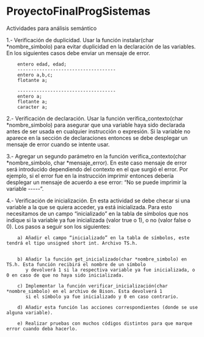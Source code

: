 # ProyectoFinalProgSistemas

Actividades para análisis semántico

  1.- Verificación de duplicidad. Usar la función instalar(char *nombre_simbolo) para evitar duplicidad en la 
      declaración de las variables. En los siguientes casos debe enviar un mensaje de error.

        entero edad, edad;
        ------------------------------------
        entero a,b,c;
        flotante a;

        ------------------------------------
        entero a;
        flotante a;
        caracter a;
        
   2.- Verificación de declaración. Usar la función verifica_contexto(char *nombre_simbolo) para asegurar 
       que una variable haya sido declarada antes de ser usada en cualquier instrucción o expresión. Si la variable 
       no aparece en la sección de declaraciones entonces se debe desplegar un mensaje de error cuando se intente usar.
       
       
   3.- Agregar un segundo parámetro en la función verifica_contexto(char *nombre_simbolo, char *mensaje_error). 
       En este caso mensaje de error será introducido dependiendo del contexto en el que surgió el error. Por ejemplo, 
       si el error fue en la instrucción imprimir entonces debería desplegar un mensaje de acuerdo a ese error: 
       “No se puede imprimir la variable -----”.
       
       
   4.- Verificación de inicialización. En esta actividad se debe checar si una variable a la que se quiera acceder, 
       ya está inicializada. Para esto necesitamos de un campo “inicializado” en la tabla de símbolos que nos indique 
       si la variable ya fue inicializada (valor true o 1), o no (valor false o 0).  Los pasos a seguir son los siguientes:
       
        a) Añadir el campo “inicializado” en la tabla de símbolos, este tendrá el tipo unsigned short int. Archivo TS.h.
        
        
        b) Añadir la función get_inicializado(char *nombre_simbolo) en TS.h. Esta función recibirá el nombre de un símbolo 
           y devolverá 1 si la respectiva variable ya fue inicializada, o 0 en caso de que no haya sido inicializada.
       
        c) Implementar la función verificar_inicialización(char *nombre_simbolo) en el archivo de Bison. Esta devolverá 1 
           si el símbolo ya fue inicializado y 0 en caso contrario.
       
        d) Añadir esta función las acciones correspondientes (donde se use alguna variable).
        
        e) Realizar pruebas con muchos códigos distintos para que marque error cuando deba hacerlo.
       
